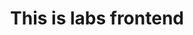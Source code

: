 <div id="toc">
  <ul align="center" style="list-style: none">
    <summary>
      <h1>
        This is labs frontend
      </h1>
    </summary>
  </ul>
</div>
